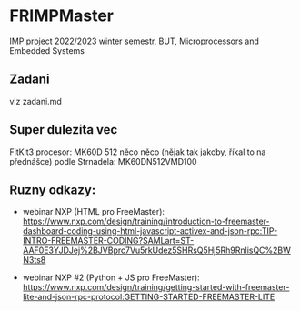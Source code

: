# FRIMPMaster
IMP project 2022/2023 winter semestr, BUT, Microprocessors and Embedded Systems

## Zadani
viz zadani.md

## **Super dulezita vec**
FitKit3 procesor: MK60D 512 něco něco (nějak tak jakoby, říkal to na přednášce)
podle Strnadela: MK60DN512VMD100

## Ruzny odkazy:
* webinar NXP (HTML pro FreeMaster): https://www.nxp.com/design/training/introduction-to-freemaster-dashboard-coding-using-html-javascript-activex-and-json-rpc:TIP-INTRO-FREEMASTER-CODING?SAMLart=ST-AAF0E3YJDJej%2BJVBprc7Vu5rkUdez5SHRsQ5Hj5Rh9RnlisQC%2BWN3ts8

- webinar NXP #2 (Python + JS pro FreeMaster): https://www.nxp.com/design/training/getting-started-with-freemaster-lite-and-json-rpc-protocol:GETTING-STARTED-FREEMASTER-LITE